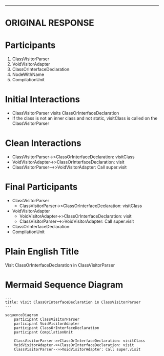 ----
# ORIGINAL RESPONSE 
# Participants
1. ClassVisitorParser
2. VoidVisitorAdapter
3. ClassOrInterfaceDeclaration
4. NodeWithName
5. CompilationUnit

# Initial Interactions
- ClassVisitorParser visits ClassOrInterfaceDeclaration
- If the class is not an inner class and not static, visitClass is called on the ClassVisitorParser

# Clean Interactions
- ClassVisitorParser->>ClassOrInterfaceDeclaration: visitClass
- VoidVisitorAdapter->>ClassOrInterfaceDeclaration: visit
- ClassVisitorParser-->>VoidVisitorAdapter: Call super.visit

# Final Participants
- ClassVisitorParser
  - ClassVisitorParser->>ClassOrInterfaceDeclaration: visitClass
- VoidVisitorAdapter
  - VoidVisitorAdapter->>ClassOrInterfaceDeclaration: visit
  - ClassVisitorParser-->>VoidVisitorAdapter: Call super.visit
- ClassOrInterfaceDeclaration
- CompilationUnit

# Plain English Title
Visit ClassOrInterfaceDeclaration in ClassVisitorParser

# Mermaid Sequence Diagram
```mermaid
---
title: Visit ClassOrInterfaceDeclaration in ClassVisitorParser
---

sequenceDiagram
    participant ClassVisitorParser
    participant VoidVisitorAdapter
    participant ClassOrInterfaceDeclaration
    participant CompilationUnit

    ClassVisitorParser->>ClassOrInterfaceDeclaration: visitClass
    VoidVisitorAdapter->>ClassOrInterfaceDeclaration: visit
    ClassVisitorParser-->>VoidVisitorAdapter: Call super.visit
```
